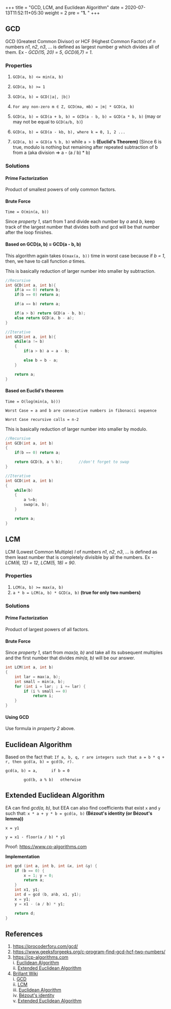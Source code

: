 +++
title = "GCD, LCM, and Euclidean Algorithm"
date =  2020-07-13T11:52:11+05:30
weight = 2
pre = "<b>1.</b> "
+++

## GCD
GCD (Greatest Common Divisor) or HCF (Highest Common Factor) of *n* numbers *n1*, *n2*, *n3*, ... is defined as largest number *g* which divides all of them. Ex - *GCD(15, 20) = 5*, *GCD(6,7) = 1*.

### Properties
1. `GCD(a, b) <= min(a, b)`

2. `GCD(a, b) >= 1`

3. `GCD(a, b) = GCD(|a|, |b|)` 

4. `For any non-zero m ∈ Z, GCD(ma, mb) = |m| * GCD(a, b)`

5. `GCD(a, b) = GCD(a + b, b) = GCD(a - b, b) = GCD(a * b, b)` (may or may not be equal to `GCD(a/b, b)`)

6. `GCD(a, b) = GCD(a - kb, b), where k = 0, 1, 2 ...`

7. `GCD(a, b) = GCD(a % b, b)` while `a > b` **(Euclid's Theorem)** (Since 6 is true, modulo is nothing but remaining after repeated subtraction of b from a (aka division => a - (a / b) * b)

### Solutions

#### Prime Factorization
Product of smallest powers of only common factors.

#### Brute Force

`Time = O(min(a, b))`

Since *property 1*, start from 1 and divide each number by *a* and *b*, keep track of the largest number that divides both and gcd will be that number after the loop finishes.


#### Based on GCD(a, b) = GCD(a - b, b)
This algorithm again takes `O(max(a, b))` time in worst case because if *b = 1*, then, we have to call function *a* times.

This is basically reduction of larger number into smaller by subtraction.

```cpp
//Recursive
int GCD(int a, int b){
	if(a == 0) return b;
	if(b == 0) return a;

	if(a == b) return a;

	if(a > b) return GCD(a - b, b);
	else return GCD(a, b - a);	
}
```

```cpp
//Iterative
int GCD(int a, int b){
	while(a != b)
	{
		if(a > b) a = a - b;

		else b = b - a;
	}

	return a;
}
```

#### Based on Euclid's theorem
`Time = O(log(min(a, b)))`

`Worst Case = a and b are consecutive numbers in fibonacci sequence`

`Worst Case recursive calls = n-2`

This is basically reduction of larger number into smaller by modulo.

```cpp
//Recursive
int GCD(int a, int b)
{
	if(b == 0) return a;

	return GCD(b, a % b);		//don't forget to swap
}
```

```cpp
//Iterative
int GCD(int a, int b)
{
	while(b)
	{
		a %=b;
		swap(a, b);
	}

	return a;
}
```

## LCM 
LCM (Lowest Common Multiple) *l* of numbers *n1*, *n2*, *n3*, ... is defined as them least number that is completely divisible by all the numbers. Ex - *LCM(6, 12) = 12*, *LCM(5, 18) = 90*.

### Properties
1. `LCM(a, b) >= max(a, b)`
2. `a * b = LCM(a, b) * GCD(a, b)` **(true for only two numbers)**

### Solutions

#### Prime Factorization
Product of largest powers of all factors.

#### Brute Force

Since *property 1*, start from *max(a, b)* and take all its subsequent multiples and the first number that divides *min(a, b)* will be our answer.

```cpp
int LCM(int a, int b) 
{ 
    int lar = max(a, b); 
    int small = min(a, b); 
    for (int i = lar; ; i += lar) { 
        if (i % small == 0) 
            return i; 
    } 
} 
```

#### Using GCD
Use formula in *property 2* above.


## Euclidean Algorithm
Based on the fact that: `If a, b, q, r are integers such that a = b * q + r, then gcd(a, b) = gcd(b, r).`

```
gcd(a, b) =	a,		if b = 0
		
		gcd(b, a % b)	otherwise
```

## Extended Euclidean Algorithm
EA can find *gcd(a, b)*, but EEA can also find coefficients that exist `x` and `y` such that: `x * a + y * b = gcd(a, b)`  **(Bézout's identity (or Bézout's lemma))**

```
x = y1

y = x1 - floor(a / b) * y1
```
Proof: https://www.cp-algorithms.com

**Implementation**
```cpp
int gcd (int a, int b, int &x, int &y) {
	if (b == 0) {
		x = 1; y = 0; 
		return a;
	}
	int x1, y1;
	int d = gcd (b, a%b, x1, y1);
	x = y1;
	y = x1 - (a / b) * y1;

	return d;
}
```

## References
1. https://procoderforu.com/gcd/<br>
2. https://www.geeksforgeeks.org/c-program-find-gcd-hcf-two-numbers/ <br>
3. https://cp-algorithms.com <br>
	i. [Euclidean Algorithm](https://cp-algorithms.com/algebra/euclid-algorithm.html) <br>
	ii. [Extended Euclidean Algorithm](https://cp-algorithms.com/algebra/extended-euclid-algorithm.html) 
4. [Brillant Wiki](https://brilliant.org/number-theory/) <br>
	i. [GCD](https://brilliant.org/wiki/greatest-common-divisor/) <br>
	ii. [LCM](https://brilliant.org/wiki/lowest-common-multiple/) <br>
	iii. [Euclidean Algorithm](https://brilliant.org/wiki/euclidean-algorithm/) <br>
	iv. [Bézout's identity](https://brilliant.org/wiki/bezouts-identity/) <br>
	v. [Extended Euclidean Algorithm](https://brilliant.org/wiki/extended-euclidean-algorithm/)